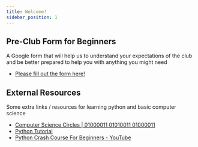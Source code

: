 ```yaml
---
title: Welcome!
sidebar_position: 1
---
```

## Pre-Club Form for Beginners

A Google form that will help us to understand your expectations of the club and be better prepared to help you with anything you might need

* [Please fill out the form here!](https://forms.gle/XafS8LSBfMaCGqsY9)

## External Resources

Some extra links / resources for learning python and basic computer science

* [Computer Science Circles | 01000011 01010011 01000011](https://cscircles.cemc.uwaterloo.ca/)
* [Python Tutorial](https://www.w3schools.com/python/)
* [Python Crash Course For Beginners - YouTube](https://www.youtube.com/watch?v=JJmcL1N2KQs)

